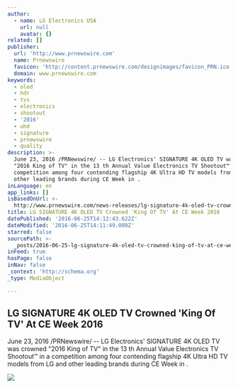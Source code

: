 ```yaml
---
author:
  - name: LG Electronics USA
    url: null
    avatar: {}
related: []
publisher:
  url: 'http://www.prnewswire.com'
  name: Prnewswire
  favicon: 'http://content.prnewswire.com/designimages/favicon_PRN.ico'
  domain: www.prnewswire.com
keywords:
  - oled
  - hdr
  - tvs
  - electronics
  - shootout
  - '2016'
  - uhd
  - signature
  - prnewswire
  - quality
description: >-
  June 23, 2016 /PRNewswire/ -- LG Electronics' SIGNATURE 4K OLED TV was crowned
  "2016 King of TV" in the 13 th Annual Value Electronics TV Shootout™ in a
  competition among four contending flagship 4K Ultra HD TV models from LG and
  other leading brands during CE Week in .
inLanguage: en
app_links: []
isBasedOnUrl: >-
  http://www.prnewswire.com/news-releases/lg-signature-4k-oled-tv-crowned-king-of-tv-at-ce-week-2016-300289722.html
title: LG SIGNATURE 4K OLED TV Crowned 'King Of TV' At CE Week 2016
datePublished: '2016-06-25T14:12:43.622Z'
dateModified: '2016-06-25T14:11:49.080Z'
starred: false
sourcePath: >-
  _posts/2016-06-25-lg-signature-4k-oled-tv-crowned-king-of-tv-at-ce-week-2016.md
inFeed: true
hasPage: false
inNav: false
_context: 'http://schema.org'
_type: MediaObject

---
```

<article style=""><h1>LG SIGNATURE 4K OLED TV Crowned 'King Of TV' At CE Week 2016</h1><p>June 23, 2016 /PRNewswire/ -- LG Electronics' SIGNATURE 4K OLED TV was crowned "2016 King of TV" in the 13 th Annual Value Electronics TV Shootout™ in a competition among four contending flagship 4K Ultra HD TV models from LG and other leading brands during CE Week in .</p><img src="https://photos.prnewswire.com/prnvar/20160623/383057?max=650" /></article>